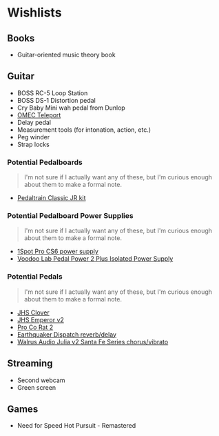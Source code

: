 # Wishlists

## Books

- Guitar-oriented music theory book

## Guitar

- BOSS RC-5 Loop Station
- BOSS DS-1 Distortion pedal
- Cry Baby Mini wah pedal from Dunlop
- [OMEC Teleport](https://orangeamps.com/omec-teleport/#overview)
- Delay pedal
- Measurement tools (for intonation, action, etc.)
- Peg winder
- Strap locks

### Potential Pedalboards

> I'm not sure if I actually want any of these, but I'm curious enough about them to make a formal note.

- [Pedaltrain Classic JR kit](https://www.sweetwater.com/store/detail/PedalBrdKitE--pedaltrain-classic-jr-sc-gigging-pedalboard-kit)

### Potential Pedalboard Power Supplies

> I'm not sure if I actually want any of these, but I'm curious enough about them to make a formal note.

- [1Spot Pro CS6 power supply](https://www.sweetwater.com/store/detail/1SpotProCS6--truetone-1-spot-pro-cs6-6-output-low-profile-isolated-guitar-pedal-power-supply)
- [Voodoo Lab Pedal Power 2 Plus Isolated Power Supply](https://www.amazon.com/dp/B0002IHGZC/ref=cm_sw_r_oth_api_glc_fabc_mvP3FbEW21W8A?_encoding=UTF8&psc=1)

### Potential Pedals

> I'm not sure if I actually want any of these, but I'm curious enough about them to make a formal note.

- [JHS Clover](https://www.jhspedals.info/clover)
- [JHS Emperor v2](https://www.jhspedals.info/emperor-v2)
- [Pro Co Rat 2](https://www.sweetwater.com/store/detail/Rat2--pro-co-rat-2-distortion-fuzz-overdrive-pedal)
- [Earthquaker Dispatch reverb/delay](https://www.sweetwater.com/store/detail/DispatchMV3--earthquaker-devices-dispatch-master-v3-delay-and-reverb-pedal)
- [Walrus Audio Julia v2 Santa Fe Series chorus/vibrato](https://www.sweetwater.com/store/detail/JuliaChorusV2SF--walrus-audio-julia-v2-analog-chorus-vibrato-pedal-santa-fe-series)

## Streaming

- Second webcam
- Green screen

## Games

- Need for Speed Hot Pursuit - Remastered
